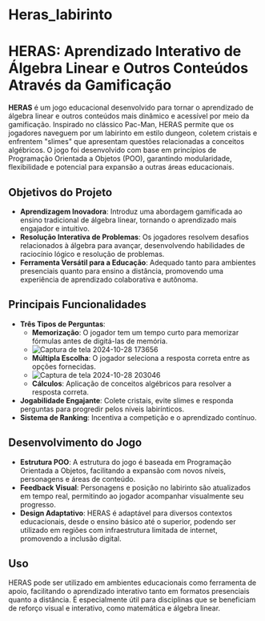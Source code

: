 # Heras_labirinto
# HERAS: Aprendizado Interativo de Álgebra Linear e Outros Conteúdos Através da Gamificação

**HERAS** é um jogo educacional desenvolvido para tornar o aprendizado de álgebra linear e outros conteúdos mais dinâmico e acessível por meio da gamificação. Inspirado no clássico Pac-Man, HERAS permite que os jogadores naveguem por um labirinto em estilo dungeon, coletem cristais e enfrentem "slimes" que apresentam questões relacionadas a conceitos algébricos. O jogo foi desenvolvido com base em princípios de Programação Orientada a Objetos (POO), garantindo modularidade, flexibilidade e potencial para expansão a outras áreas educacionais.

## Objetivos do Projeto

- **Aprendizagem Inovadora**: Introduz uma abordagem gamificada ao ensino tradicional de álgebra linear, tornando o aprendizado mais engajador e intuitivo.
- **Resolução Interativa de Problemas**: Os jogadores resolvem desafios relacionados à álgebra para avançar, desenvolvendo habilidades de raciocínio lógico e resolução de problemas.
- **Ferramenta Versátil para a Educação**: Adequado tanto para ambientes presenciais quanto para ensino a distância, promovendo uma experiência de aprendizado colaborativa e autônoma.

## Principais Funcionalidades

- **Três Tipos de Perguntas**:
  - **Memorização**: O jogador tem um tempo curto para memorizar fórmulas antes de digitá-las de memória.
  - ![Captura de tela 2024-10-28 173656](https://github.com/user-attachments/assets/f36cdebc-6529-4ebd-8a3b-2dd78b7b98da)
  - **Múltipla Escolha**: O jogador seleciona a resposta correta entre as opções fornecidas.
  - ![Captura de tela 2024-10-28 203046](https://github.com/user-attachments/assets/218eb5ed-2fcb-4d9c-ba64-5be5db70d177)
  - **Cálculos**: Aplicação de conceitos algébricos para resolver a resposta correta.
- **Jogabilidade Engajante**: Colete cristais, evite slimes e responda perguntas para progredir pelos níveis labirínticos.
- **Sistema de Ranking**: Incentiva a competição e o aprendizado contínuo.

## Desenvolvimento do Jogo

- **Estrutura POO**: A estrutura do jogo é baseada em Programação Orientada a Objetos, facilitando a expansão com novos níveis, personagens e áreas de conteúdo.
- **Feedback Visual**: Personagens e posição no labirinto são atualizados em tempo real, permitindo ao jogador acompanhar visualmente seu progresso.
- **Design Adaptativo**: HERAS é adaptável para diversos contextos educacionais, desde o ensino básico até o superior, podendo ser utilizado em regiões com infraestrutura limitada de internet, promovendo a inclusão digital.

## Uso

HERAS pode ser utilizado em ambientes educacionais como ferramenta de apoio, facilitando o aprendizado interativo tanto em formatos presenciais quanto a distância. É especialmente útil para disciplinas que se beneficiam de reforço visual e interativo, como matemática e álgebra linear.

